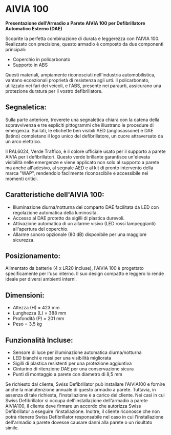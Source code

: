 # AIVIA 100

**Presentazione dell'Armadio a Parete AIVIA 100 per Defibrillatore Automatico Esterno (DAE)**

Scoprite la perfetta combinazione di durata e leggerezza con l'AIVIA 100. Realizzato con precisione, questo armadio è composto da due componenti principali:

- Coperchio in policarbonato
- Supporto in ABS

Questi materiali, ampiamente riconosciuti nell'industria automobilistica, vantano eccezionali proprietà di resistenza agli urti. Il policarbonato, utilizzato nei fari dei veicoli, e l'ABS, presente nei paraurti, assicurano una protezione duratura per il vostro defibrillatore.

## **Segnaletica:**

Sulla parte anteriore, troverete una segnaletica chiara con la catena della sopravvivenza e tre espliciti pittogrammi che illustrano le procedure di emergenza. Sui lati, le etichette ben visibili AED (anglosassone) e DAE (latino) completano il logo unico del defibrillatore, un cuore attraversato da un arco elettrico.

Il RAL6024, Verde Traffico, è il colore ufficiale usato per il supporto a parete AIVIA per i defibrillatori. Questo verde brillante garantisce un'elevata visibilità nelle emergenze e viene applicato non solo al supporto a parete ma anche all'adesivo, al segnale AED e al kit di pronto intervento della marca "WAP", rendendolo facilmente riconoscibile e accessibile nei momenti critici.

## **Caratteristiche dell'AIVIA 100:**

- Illuminazione diurna/notturna del comparto DAE facilitata da LED con regolazione automatica della luminosità.
- Accesso al DAE protetto da sigilli di plastica durevoli.
- Attivazione automatica di un allarme visivo (LED rossi lampeggianti) all'apertura del coperchio.
- Allarme sonoro opzionale (80 dB) disponibile per una maggiore sicurezza.

## **Posizionamento:**

Alimentato da batterie (4 x LR20 incluse), l'AIVIA 100 è progettato specificamente per l'uso interno. Il suo design compatto e leggero lo rende ideale per diversi ambienti interni.

## **Dimensioni:**

- Altezza (H) = 423 mm
- Lunghezza (L) = 388 mm
- Profondità (P) = 201 mm
- Peso = 3,5 kg

## **Funzionalità Incluse:**

- Sensore di luce per illuminazione automatica diurna/notturna
- LED bianchi e rossi per una visibilità migliorata
- Sigilli di plastica resistenti per una protezione aggiuntiva
- Cinturino di ritenzione DAE per una conservazione sicura
- Punti di montaggio a parete con diametro di 8,5 mm

Se richiesto dal cliente, Swiss Defibrillator può installare l'AIVIA100 e fornire anche la manutenzione annuale di questo armadio a parete. Tuttavia, in assenza di tale richiesta, l'installazione è a carico del cliente. Nei casi in cui Swiss Defibrillator si occupa dell'installazione dell'armadio a parete AIVIA100, il cliente deve firmare un accordo che autorizza Swiss Defibrillator a eseguire l'installazione. Inoltre, il cliente riconosce che non potrà ritenere Swiss Defibrillator responsabile nel caso in cui l'installazione dell'armadio a parete dovesse causare danni alla parete o un risultato simile.
